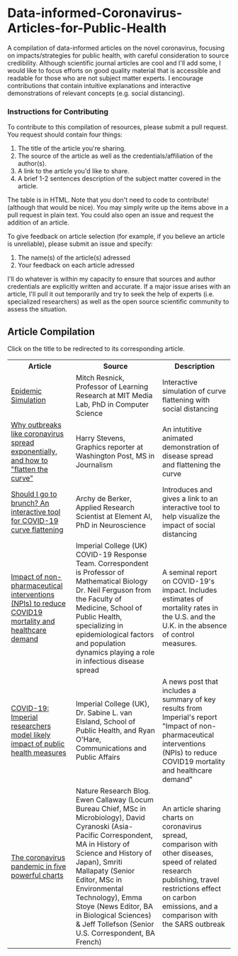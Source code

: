 # Data-informed-Coronavirus-Articles-for-Public-Health
A compilation of data-informed articles on the novel coronavirus, focusing on impacts/strategies for public health, with careful consideration to source credibility. Although scientific journal articles are cool and I'll add some, I would like to focus efforts on good quality material that is accessible and readable for those who are not subject matter experts. I encourage contributions that contain intuitive explanations and interactive demonstrations of relevant concepts (e.g. social distancing).

### Instructions for Contributing
  To contribute to this compilation of resources, please submit a pull request. 
  You request should contain four things:
  1) The title of the article you're sharing.
  2) The source of the article as well as the credentials/affiliation of the author(s).
  3) A link to the article you'd like to share.
  4) A brief 1-2 sentences description of the subject matter covered in the article.
  
  The table is in HTML. Note that you don't need to code to contribute! (although that would be nice).
  You may simply write up the items above in a pull request in plain text. You could also open an issue and request 
  the addition of an article.
  
  To give feedback on article selection (for example, if you believe an article is unreliable), please submit an issue and specify:
  1) The name(s) of the article(s) adressed
  2) Your feedback on each article adressed
  
  I'll do whatever is within my capacity to ensure that sources and author credentials are explicitly written and accurate.
  If a major issue arises with an article, I'll pull it out temporarily and try to seek the help of experts (i.e. specialized researchers) as well as the open source scientific community to assess the situation. 
  
## Article Compilation

Click on the title to be redirected to its corresponding article.

<table class="tg">
  <tr>
    <th class="tg-yw4l"><b>Article</b></th>
    <th class="tg-yw4l"><b>Source</b></th>
    <th class="tg-yw4l"><b>Description</b></th>
  </tr>
  <tr>
    <td class="tg-yw4l">
      <a href="https://scratch.mit.edu/projects/376656449/?fbclid=IwAR3XUF_iUswPuIydgZB9AUVfLElFHxgPIxsDwQOmD3vjI3FoMBXjuPupYDE<">
        <div style="height:100%;width:100%">
          Epidemic Simulation
        </div>
      </a>
    </td>
    <td class="tg-yw4l">Mitch Resnick, Professor of Learning Research at MIT Media Lab, PhD in Computer Science</td>
    <td class="tg-yw4l">Interactive simulation of curve flattening with social distancing</td>
  </tr>
  <tr>
    <td class="tg-yw4l">
      <a href="https://www.washingtonpost.com/graphics/2020/world/corona-simulator/?fbclid=IwAR1TUSfRZlzZzDTImeptdU7LKcSNPsz3_rVfBjuYWbxiRneDdO1oOhsKj7Q">
        <div style="height:100%;width:100%">
          Why outbreaks like coronavirus spread exponentially, and how to "flatten the curve"
        </div>
      </a>
    </td>
    <td class="tg-yw4l">Harry Stevens, Graphics reporter at Washington Post, MS in Journalism</td>
    <td class="tg-yw4l">An intutitive animated demonstration of disease spread and flattening the curve</td>
    </td>
  </tr>
  <tr>
    <td class="tg-yw4l">
      <a href="https://towardsdatascience.com/should-i-go-to-brunch-an-interactive-tool-for-covid-19-curve-flattening-6ab6a914af0">
        <div style="height:100%;width:100%">
          Should I go to brunch? An interactive tool for COVID-19 curve flattening
        </div>
      </a>
    </td>
    <td class="tg-yw4l">Archy de Berker, Applied Research Scientist at Element AI, PhD in Neuroscience </td>
    <td class="tg-yw4l">Introduces and gives a link to an interactive tool to help visualize the impact of social distancing</td>
    </td>
  </tr>
  <tr>
    <td class="tg-yw4l">
      <a href="https://www.imperial.ac.uk/media/imperial-college/medicine/sph/ide/gida-fellowships/Imperial-College-COVID19-NPI-modelling-16-03-2020.pdf">
        <div style="height:100%;width:100%">
          Impact of non-pharmaceutical interventions (NPIs) to reduce COVID19 mortality and healthcare demand
        </div>
      </a>
    </td>
    <td class="tg-yw4l"> Imperial College (UK) COVID-19 Response Team. Correspondent is Professor of Mathematical Biology Dr. Neil Ferguson from the Faculty of Medicine, School of Public Health, specializing in epidemiological factors and population dynamics playing a role in infectious disease spread </td>
    <td class="tg-yw4l">A seminal report on COVID-19's impact. Includes estimates of mortality rates in the U.S. and the U.K. in the absence of control measures. </td>
    </td>
  </tr>
   <tr>
    <td class="tg-yw4l">
      <a href="https://www.imperial.ac.uk/news/196234/covid19-imperial-researchers-model-likely-impact/">
        <div style="height:100%;width:100%">
          COVID-19: Imperial researchers model likely impact of public health measures
        </div>
      </a>
    </td>
    <td class="tg-yw4l"> Imperial College (UK), Dr. Sabine L. van Elsland, School of Public Health, and Ryan O'Hare,
Communications and Public Affairs </td>
    <td class="tg-yw4l">A news post that includes a summary of key results from Imperial's report "Impact of non-pharmaceutical interventions (NPIs) to reduce COVID19 mortality and healthcare demand"</td>
    </td>
  </tr>
  </tr>
   <tr>
    <td class="tg-yw4l">
      <a href="https://www.nature.com/articles/d41586-020-00758-2">
        <div style="height:100%;width:100%">
          The coronavirus pandemic in five powerful charts
        </div>
      </a>
    </td>
    <td class="tg-yw4l">Nature Research Blog. Ewen Callaway (Locum Bureau Chief, MSc in Microbiology), David Cyranoski (Asia-Pacific Correspondent, MA in History of Science and History of Japan), Smriti Mallapaty (Senior Editor, MSc in Environmental Technology), Emma Stoye (News Editor, BA in Biological Sciences) & Jeff Tollefson (Senior U.S. Correspondent, BA French) </td>
    <td class="tg-yw4l">An article sharing charts on coronavirus spread, comparison with other diseases, speed of related research publishing, travel restrictions effect on carbon emissions, and a comparison with the SARS outbreak </td>
    </td>
  </tr>
</table>

